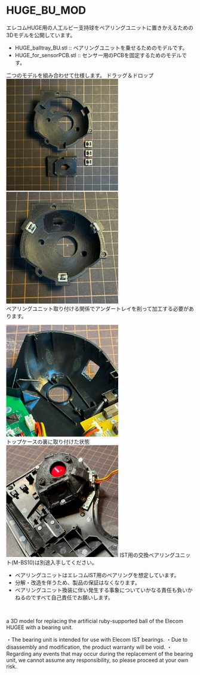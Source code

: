# HUGE_BU_MOD

エレコムHUGE用の人工ルビー支持球をベアリングユニットに置きかえるための3Dモデルを公開しています。
* HUGE_balltray_BU.stl :: ベアリングユニットを乗せるためのモデルです。
* HUGE_for_sensorPCB.stl :: センサー用のPCBを固定するためのモデルです。

二つのモデルを組み合わせて仕様します。
ドラッグ＆ドロップ
<img width="300" alt="part" src="images/IMG_0924-2.jpg">
<img width="300" alt="assemble1" src="images/IMG_0926.jpg">
<br>
ベアリングユニット取り付ける関係でアンダートレイを削って加工する必要があります。

<img width="300" alt="CUT under tray" src="images/IMG_0934-2.jpg">
<br>
トップケースの裏に取り付けた状態
<img width="300" alt="assemble2" src="images/IMG_0917-2.jpg">
IST用の交換ベアリングユニット(M-BS10)は別途入手してください。

- ベアリングユニットはエレコムIST用のベアリングを想定しています。
- 分解・改造を伴うため、製品の保証はなくなります。
- ベアリングユニット換装に伴い発生する事象についていかなる責任も負いかねるのですべて自己責任でお願いします。
<br>

a 3D model for replacing the artificial ruby-supported ball of the Elecom HUGEE with a bearing unit.

・The bearing unit is intended for use with Elecom IST bearings.
・Due to disassembly and modification, the product warranty will be void.
・Regarding any events that may occur during the replacement of the bearing unit, we cannot assume any responsibility, so please proceed at your own risk.
